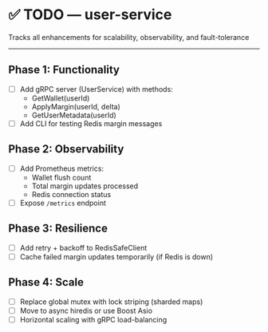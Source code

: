 # ✅ TODO — user-service

Tracks all enhancements for scalability, observability, and fault-tolerance

---

## Phase 1: Functionality

- [ ] Add gRPC server (UserService) with methods:
  - GetWallet(userId)
  - ApplyMargin(userId, delta)
  - GetUserMetadata(userId)
- [ ] Add CLI for testing Redis margin messages

## Phase 2: Observability

- [ ] Add Prometheus metrics:
  - Wallet flush count
  - Total margin updates processed
  - Redis connection status
- [ ] Expose `/metrics` endpoint

## Phase 3: Resilience

- [ ] Add retry + backoff to RedisSafeClient
- [ ] Cache failed margin updates temporarily (if Redis is down)

## Phase 4: Scale

- [ ] Replace global mutex with lock striping (sharded maps)
- [ ] Move to async hiredis or use Boost Asio
- [ ] Horizontal scaling with gRPC load-balancing
